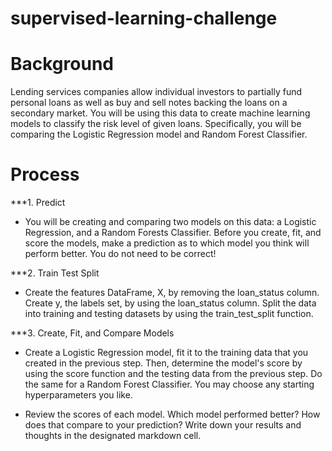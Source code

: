 # supervised-learning-challenge

# Background 

Lending services companies allow individual investors to partially fund personal loans as well as buy and sell notes backing 
the loans on a secondary market. You will be using this data to create machine learning models to classify the risk level of 
given loans. Specifically, you will be comparing the Logistic Regression model and Random Forest Classifier.

# Process

***1. Predict

  - You will be creating and comparing two models on this data: a Logistic Regression, and a Random Forests Classifier. 
  Before you create, fit, and score the models, make a prediction as to which model you think will perform better. 
  You do not need to be correct!
  
***2. Train Test Split

  - Create the features DataFrame, X, by removing the loan_status column. Create y, the labels set, by using the 
  loan_status column. Split the data into training and testing datasets by using the train_test_split function.
  
***3. Create, Fit, and Compare Models

  - Create a Logistic Regression model, fit it to the training data that you created in the previous step. Then, determine the 
  model's score by using the score function and the testing data from the previous step. Do the same for a Random Forest Classifier. 
  You may choose any starting hyperparameters you like.

  - Review the scores of each model. Which model performed better? How does that compare to your prediction? 
  Write down your results and thoughts in the designated markdown cell.
  

